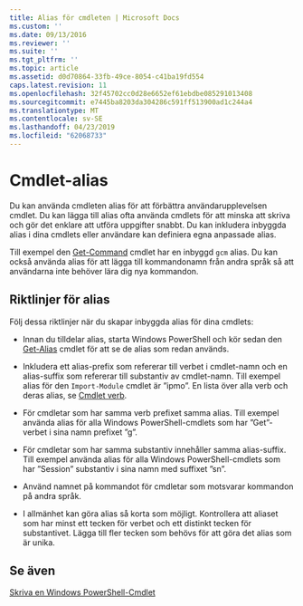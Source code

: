```yaml
---
title: Alias för cmdleten | Microsoft Docs
ms.custom: ''
ms.date: 09/13/2016
ms.reviewer: ''
ms.suite: ''
ms.tgt_pltfrm: ''
ms.topic: article
ms.assetid: d0d70864-33fb-49ce-8054-c41ba19fd554
caps.latest.revision: 11
ms.openlocfilehash: 32f45702cc0d28e6652ef61ebdbe085291013408
ms.sourcegitcommit: e7445ba8203da304286c591ff513900ad1c244a4
ms.translationtype: MT
ms.contentlocale: sv-SE
ms.lasthandoff: 04/23/2019
ms.locfileid: "62068733"
---
```

# <a name="cmdlet-aliases"></a>Cmdlet-alias

Du kan använda cmdleten alias för att förbättra användarupplevelsen cmdlet. Du kan lägga till alias ofta använda cmdlets för att minska att skriva och gör det enklare att utföra uppgifter snabbt. Du kan inkludera inbyggda alias i dina cmdlets eller användare kan definiera egna anpassade alias.

Till exempel den [Get-Command](/powershell/module/microsoft.powershell.core/get-command) cmdlet har en inbyggd `gcm` alias. Du kan också använda alias för att lägga till kommandonamn från andra språk så att användarna inte behöver lära dig nya kommandon.

## <a name="alias-guidelines"></a>Riktlinjer för alias

Följ dessa riktlinjer när du skapar inbyggda alias för dina cmdlets:

- Innan du tilldelar alias, starta Windows PowerShell och kör sedan den [Get-Alias](/powershell/module/Microsoft.PowerShell.Utility/Get-Alias) cmdlet för att se de alias som redan används.

- Inkludera ett alias-prefix som refererar till verbet i cmdlet-namn och en alias-suffix som refererar till substantiv av cmdlet-namn. Till exempel alias för den `Import-Module` cmdlet är ”ipmo”. En lista över alla verb och deras alias, se [Cmdlet verb](./approved-verbs-for-windows-powershell-commands.md).

- För cmdletar som har samma verb prefixet samma alias. Till exempel använda alias för alla Windows PowerShell-cmdlets som har ”Get”-verbet i sina namn prefixet ”g”.

- För cmdletar som har samma substantiv innehåller samma alias-suffix. Till exempel använda alias för alla Windows PowerShell-cmdlets som har ”Session” substantiv i sina namn med suffixet ”sn”.

- Använd namnet på kommandot för cmdletar som motsvarar kommandon på andra språk.

- I allmänhet kan göra alias så korta som möjligt. Kontrollera att aliaset som har minst ett tecken för verbet och ett distinkt tecken för substantivet. Lägga till fler tecken som behövs för att göra det alias som är unika.

## <a name="see-also"></a>Se även

[Skriva en Windows PowerShell-Cmdlet](./writing-a-windows-powershell-cmdlet.md)
